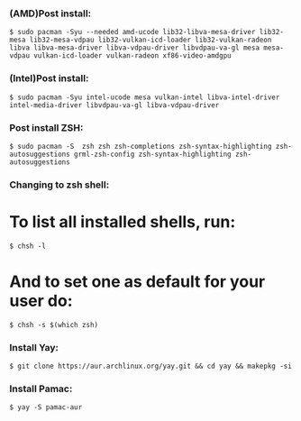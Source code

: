 ### (AMD)Post install:
    $ sudo pacman -Syu --needed amd-ucode lib32-libva-mesa-driver lib32-mesa lib32-mesa-vdpau lib32-vulkan-icd-loader lib32-vulkan-radeon libva libva-mesa-driver libva-vdpau-driver libvdpau-va-gl mesa mesa-vdpau vulkan-icd-loader vulkan-radeon xf86-video-amdgpu
### (Intel)Post install:
    $ sudo pacman -Syu intel-ucode mesa vulkan-intel libva-intel-driver intel-media-driver libvdpau-va-gl libva-vdpau-driver

### Post install ZSH:
    $ sudo pacman -S  zsh zsh zsh-completions zsh-syntax-highlighting zsh-autosuggestions grml-zsh-config zsh-syntax-highlighting zsh-autosuggestions

### Changing to zsh shell:
# To list all installed shells, run:
    $ chsh -l
# And to set one as default for your user do:
    $ chsh -s $(which zsh)
    
### Install Yay:
    $ git clone https://aur.archlinux.org/yay.git && cd yay && makepkg -si
### Install Pamac:    
    $ yay -S pamac-aur

